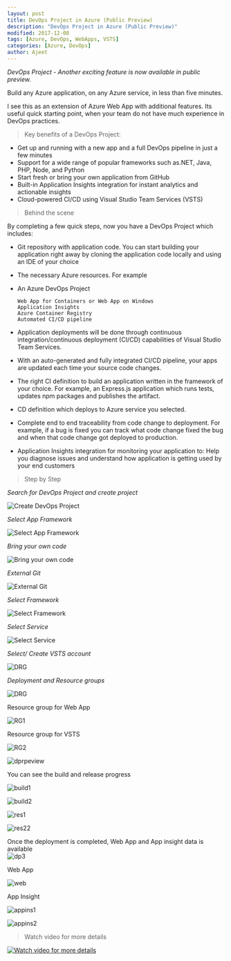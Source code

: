 ```yaml
---
layout: post
title: DevOps Project in Azure (Public Preview)
description: "DevOps Project in Azure (Public Preview)"
modified: 2017-12-08
tags: [Azure, DevOps, WebApps, VSTS]
categories: [Azure, DevOps]
author: Ajeet
---
```


*DevOps Project - Another exciting feature is now available in public preview.*

Build any Azure application, on any Azure service, in less than five minutes.

I see this as an extension of Azure Web App with additional features. Its useful quick starting point, when your team do not have much experience in DevOps practices.  

<!--more-->

> Key benefits of a DevOps Project:

*   Get up and running with a new app and a full DevOps pipeline in just a few minutes
*   Support for a wide range of popular frameworks such as.NET, Java, PHP, Node, and Python
*   Start fresh or bring your own application from GitHub
*   Built-in Application Insights integration for instant analytics and actionable insights
*   Cloud-powered CI/CD using Visual Studio Team Services (VSTS)

> Behind the scene

By completing a few quick steps, now you have a DevOps Project which includes:

*   Git repository with application code. You can start building your application right away by cloning the application code locally and using an IDE of your choice
*   The necessary Azure resources. For example
*   An Azure DevOps Project

        Web App for Containers or Web App on Windows
        Application Insights
        Azure Container Registry
        Automated CI/CD pipeline

*   Application deployments will be done through continuous integration/continuous deployment (CI/CD) capabilities of Visual Studio Team Services.
*   With an auto-generated and fully integrated CI/CD pipeline, your apps are updated each time your source code changes.
*   The right CI definition to build an application written in the framework of your choice. For example, an Express.js application which runs tests, updates npm packages and publishes the artifact.
*   CD definition which deploys to Azure service you selected.
*   Complete end to end traceability from code change to deployment. For example, if a bug is fixed you can track what code change fixed the bug and when that code change got deployed to production.
*   Application Insights integration for monitoring your application to: 
        Help you diagnose issues and understand how application is getting used by your end customers

> Step by Step

*Search for DevOps Project and create project*

![Create DevOps Project](/images/posts/devopsprj/createdp.JPG)

*Select App Framework*

![Select App Framework](/images/posts/devopsprj/app.JPG)


*Bring your own code*


![Bring your own code](/images/posts/devopsprj/owncode.JPG)

*External Git*

![External Git](/images/posts/devopsprj/extgit.JPG)

*Select Framework*

![Select Framework](/images/posts/devopsprj/framework.JPG)

*Select Service*

![Select Service](/images/posts/devopsprj/service.JPG)

*Select/ Create VSTS account*

![DRG](/images/posts/devopsprj/vsts.JPG)

*Deployment and Resource groups*

![DRG](/images/posts/devopsprj/depinprg.JPG)

Resource group for Web App

![RG1](/images/posts/devopsprj/rg1.JPG)

Resource group for VSTS

![RG2](/images/posts/devopsprj/rg2.JPG)


![dprpeview](/images/posts/devopsprj/dprpeview.JPG)


You can see the build and release progress

![build1](/images/posts/devopsprj/build1.JPG)

![build2](/images/posts/devopsprj/build2.JPG)

![res1](/images/posts/devopsprj/res1.JPG)

![res22](/images/posts/devopsprj/res2.JPG)

Once the deployment is completed, Web App and App insight data is available  
![dp3](/images/posts/devopsprj/dp3.JPG)

Web App

![web](/images/posts/devopsprj/web.JPG)

App Insight

![appins1](/images/posts/devopsprj/appinsight1.JPG)

![appins2](/images/posts/devopsprj/appin2.JPG)

> Watch video for more details

   [![Watch video for more details](https://docs.microsoft.com/en-us/vsts/build-release/_img/index/zero-to-devops-video.png)](https://sec.ch9.ms/ch9/03b8/487fba02-4077-465a-81a8-92cb1c7803b8/190ZerotoDevOps_high.mp4)
        

